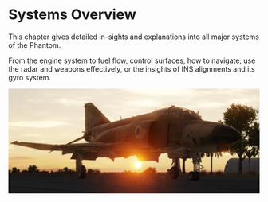 # Systems Overview

This chapter gives detailed in-sights and explanations into all major systems of the Phantom.

From the engine system to fuel flow, control surfaces, how to navigate, use the radar and
weapons effectively, or the insights of INS alignments and its gyro system.

![Pilot Pit Front](../img/ext_f4_sunset.jpg)
